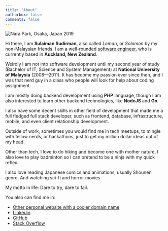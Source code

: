```yaml
---
title: "About"
authorbox: false
comments: false
---
```

![Nara Park, Osaka, Japan 2019](/images/nara-park.JPG "Deer is my spirit animal")

Hi there, I am **Sulaiman Sudirman**, also called *Leman*, or *Solomon* by my non-Malaysian friends. I am a well-rounded [software engineer](https://1x.engineer/), who is currently based in **Auckland, New Zealand**.

Weirdly I am not into software development until my second year of study (Bachelor of IT, Science and System Management) at **National University of Malaysia** (2008—2011). It has become my passion ever since then, and I was that nerd guy in a class who people will look for help about coding assignment.

I am mostly doing backend development using **PHP** language, though I am also interested to learn other backend technologies, like **NodeJS** and **Go**. 

I also have some decent skills in other field of development that made me a full fledged full stack developer, such as frontend, database, infrastructure, mobile, and even client relationship development.

Outside of work, sometimes you would find me in tech meetups, to mingle with fellow nerds, or hackathons, just to get my million dollar ideas out of my head.

Other than tech, I love to do hiking and become one with mother nature. I also love to play badminton so I can pretend to be a ninja with my quick reflex. 

I also love reading Japanese comics and animations, usually Shounen genre. And watching sci-fi and horror movies.

My motto in life: Dare to try, dare to fail.

You also can find me in:

* [Other personal website with a cooler domain name](https://sulai.mn)
* [Linkedin](https://www.linkedin.com/in/sulaiman-sudirman)
* [GitHub](https://github.com/natsu90)
* [Stack Overflow](https://stackoverflow.com/u/1109004)